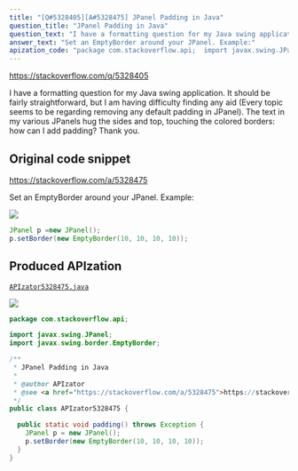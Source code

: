 ```yaml
---
title: "[Q#5328405][A#5328475] JPanel Padding in Java"
question_title: "JPanel Padding in Java"
question_text: "I have a formatting question for my Java swing application. It should be fairly straightforward, but I am having difficulty finding any aid (Every topic seems to be regarding removing any default padding in JPanel). The text in my various JPanels hug the sides and top, touching the colored borders: how can I add padding? Thank you."
answer_text: "Set an EmptyBorder around your JPanel. Example:"
apization_code: "package com.stackoverflow.api;  import javax.swing.JPanel; import javax.swing.border.EmptyBorder;  /**  * JPanel Padding in Java  *  * @author APIzator  * @see <a href=\"https://stackoverflow.com/a/5328475\">https://stackoverflow.com/a/5328475</a>  */ public class APIzator5328475 {    public static void padding() throws Exception {     JPanel p = new JPanel();     p.setBorder(new EmptyBorder(10, 10, 10, 10));   } }"
---
```


https://stackoverflow.com/q/5328405

I have a formatting question for my Java swing application. It should be fairly straightforward, but I am having difficulty finding any aid (Every topic seems to be regarding removing any default padding in JPanel). The text in my various JPanels hug the sides and top, touching the colored borders: how can I add padding? Thank you.



## Original code snippet

https://stackoverflow.com/a/5328475

Set an EmptyBorder around your JPanel.
Example:

<div class="code-logo"><img src="/stackoverflow.png" /></div>

```java
JPanel p =new JPanel();
p.setBorder(new EmptyBorder(10, 10, 10, 10));
```

## Produced APIzation

[`APIzator5328475.java`](https://github.com/pasqualesalza/apization-temp-data/raw/master/search/APIzator5328475.java)

<div class="code-logo"><img src="/apizator.png" /></div>

```java
package com.stackoverflow.api;

import javax.swing.JPanel;
import javax.swing.border.EmptyBorder;

/**
 * JPanel Padding in Java
 *
 * @author APIzator
 * @see <a href="https://stackoverflow.com/a/5328475">https://stackoverflow.com/a/5328475</a>
 */
public class APIzator5328475 {

  public static void padding() throws Exception {
    JPanel p = new JPanel();
    p.setBorder(new EmptyBorder(10, 10, 10, 10));
  }
}

```